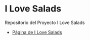 # I Love Salads

Repositorio del Proyecto I Love Salads
- [Página de I Love Salads](https://carma90.github.io/I-Love-Salads/ils)